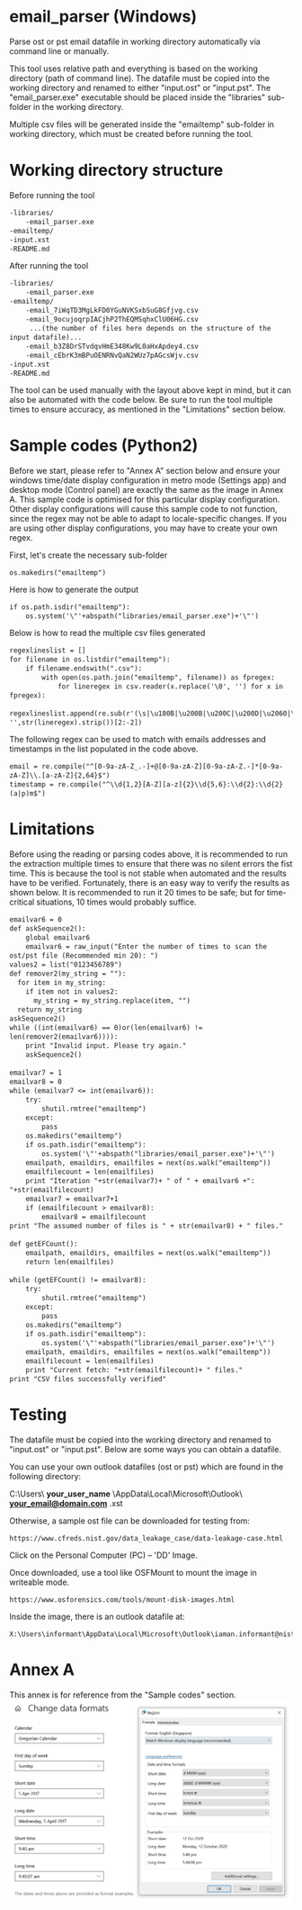 # email_parser (Windows)

Parse ost or pst email datafile in working directory automatically via command line or manually.

This tool uses relative path and everything is based on the working directory (path of command line). The datafile must be copied into the working directory and renamed to either "input.ost" or "input.pst". The "email_parser.exe" executable should be placed inside the "libraries" sub-folder in the working directory.

Multiple csv files will be generated inside the "emailtemp" sub-folder in working directory, which must be created before running the tool.

# Working directory structure
Before running the tool
```
-libraries/
    -email_parser.exe
-emailtemp/
-input.xst
-README.md
```
After running the tool
```
-libraries/
    -email_parser.exe
-emailtemp/
    -email_7iWqTD3MgLkFD0YGuNVKSxbSuG8Gfjvg.csv
    -email_9ocujoqrpIACjhP2ThEQMSqhxClU06HG.csv
     ...(the number of files here depends on the structure of the input datafile)...
    -email_b3Z8DrSTvdqvHmE348Kw9L0aHxApdey4.csv
    -email_cEbrK3mBPuOENRNvQaN2WUz7pAGcsWjv.csv
-input.xst
-README.md
```
The tool can be used manually with the layout above kept in mind, but it can also be automated with the code below. Be sure to run the tool multiple times to ensure accuracy, as mentioned in the "Limitations" section below.
# Sample codes (Python2)

Before we start, please refer to "Annex A" section below and ensure your windows time/date display configuration in metro mode (Settings app) and desktop mode (Control panel) are exactly the same as the image in Annex A. This sample code is optimised for this particular display configuration. Other display configurations will cause this sample code to not function, since the regex may not be able to adapt to locale-specific changes. If you are using other display configurations, you may have to create your own regex.

First, let's create the necessary sub-folder
```
os.makedirs("emailtemp")
```
Here is how to generate the output
```
if os.path.isdir("emailtemp"):
    os.system('\"'+abspath("libraries/email_parser.exe")+'\"')
```
Below is how to read the multiple csv files generated
```
regexlineslist = []
for filename in os.listdir("emailtemp"):
    if filename.endswith(".csv"):
        with open(os.path.join("emailtemp", filename)) as fpregex:
            for lineregex in csv.reader(x.replace('\0', '') for x in fpregex):
                regexlineslist.append(re.sub(r'(\s|\u180B|\u200B|\u200C|\u200D|\u2060|\uFEFF)+', '',str(lineregex).strip())[2:-2])
```
The following regex can be used to match with emails addresses and timestamps in the list populated in the code above.
```
email = re.compile("^[0-9a-zA-Z_.-]+@[0-9a-zA-Z][0-9a-zA-Z.-]*[0-9a-zA-Z]\\.[a-zA-Z]{2,64}$")
timestamp = re.compile("^\\d{1,2}[A-Z][a-z]{2}\\d{5,6}:\\d{2}:\\d{2}(a|p)m$")
```
# Limitations
Before using the reading or parsing codes above, it is recommended to run the extraction multiple times to ensure that there was no silent errors the fist time. This is because the tool is not stable when automated and the results have to be verified. Fortunately, there is an easy way to verify the results as shown below. It is recommended to run it 20 times to be safe; but for time-critical situations, 10 times would probably suffice.
```
emailvar6 = 0
def askSequence2():
    global emailvar6
    emailvar6 = raw_input("Enter the number of times to scan the ost/pst file (Recommended min 20): ")
values2 = list("0123456789")
def remover2(my_string = ""):
  for item in my_string:
    if item not in values2:
      my_string = my_string.replace(item, "")
  return my_string
askSequence2()
while ((int(emailvar6) == 0)or(len(emailvar6) != len(remover2(emailvar6)))):
    print "Invalid input. Please try again."
    askSequence2()

emailvar7 = 1
emailvar8 = 0
while (emailvar7 <= int(emailvar6)):
    try:
        shutil.rmtree("emailtemp")
    except:
        pass
    os.makedirs("emailtemp")
    if os.path.isdir("emailtemp"):
        os.system('\"'+abspath("libraries/email_parser.exe")+'\"')
    emailpath, emaildirs, emailfiles = next(os.walk("emailtemp"))
    emailfilecount = len(emailfiles)
    print "Iteration "+str(emailvar7)+ " of " + emailvar6 +": "+str(emailfilecount)
    emailvar7 = emailvar7+1
    if (emailfilecount > emailvar8):
        emailvar8 = emailfilecount
print "The assumed number of files is " + str(emailvar8) + " files."

def getEFCount():
    emailpath, emaildirs, emailfiles = next(os.walk("emailtemp"))
    return len(emailfiles)

while (getEFCount() != emailvar8):
    try:
        shutil.rmtree("emailtemp")
    except:
        pass
    os.makedirs("emailtemp")
    if os.path.isdir("emailtemp"):
        os.system('\"'+abspath("libraries/email_parser.exe")+'\"')
    emailpath, emaildirs, emailfiles = next(os.walk("emailtemp"))
    emailfilecount = len(emailfiles)
    print "Current fetch: "+str(emailfilecount)+ " files."
print "CSV files successfully verified"
```
# Testing

The datafile must be copied into the working directory and renamed to "input.ost" or "input.pst". Below are some ways you can obtain a datafile.

You can use your own outlook datafiles (ost or pst) which are found in the following directory:

C:\Users\ **your_user_name** \AppData\Local\Microsoft\Outlook\ **your_email@domain.com** .xst

Otherwise, a sample ost file can be downloaded for testing from:
```
https://www.cfreds.nist.gov/data_leakage_case/data-leakage-case.html
```
Click on the Personal Computer (PC) – 'DD' Image.

Once downloaded, use a tool like OSFMount to mount the image in writeable mode.
```
https://www.osforensics.com/tools/mount-disk-images.html
```
Inside the image, there is an outlook datafile at:
```
X:\Users\informant\AppData\Local\Microsoft\Outlook\iaman.informant@nist.gov.ost
```

# Annex A
This annex is for reference from the "Sample codes" section.
![Display Configuration](https://github.com/1800546/email_parser/raw/main/displayconfig.jpg)


